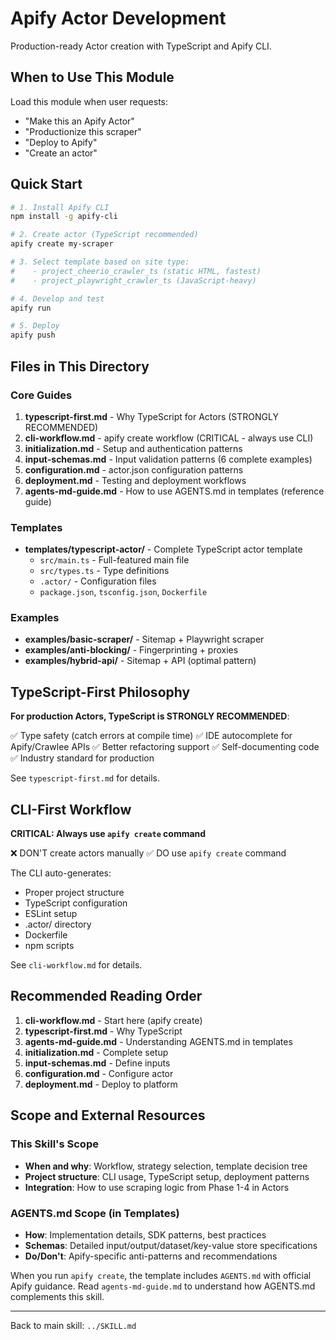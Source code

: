 # Apify Actor Development

Production-ready Actor creation with TypeScript and Apify CLI.

## When to Use This Module

Load this module when user requests:
- "Make this an Apify Actor"
- "Productionize this scraper"
- "Deploy to Apify"
- "Create an actor"

## Quick Start

```bash
# 1. Install Apify CLI
npm install -g apify-cli

# 2. Create actor (TypeScript recommended)
apify create my-scraper

# 3. Select template based on site type:
#    - project_cheerio_crawler_ts (static HTML, fastest)
#    - project_playwright_crawler_ts (JavaScript-heavy)

# 4. Develop and test
apify run

# 5. Deploy
apify push
```

## Files in This Directory

### Core Guides
1. **typescript-first.md** - Why TypeScript for Actors (STRONGLY RECOMMENDED)
2. **cli-workflow.md** - apify create workflow (CRITICAL - always use CLI)
3. **initialization.md** - Setup and authentication patterns
4. **input-schemas.md** - Input validation patterns (6 complete examples)
5. **configuration.md** - actor.json configuration patterns
6. **deployment.md** - Testing and deployment workflows
7. **agents-md-guide.md** - How to use AGENTS.md in templates (reference guide)

### Templates
- **templates/typescript-actor/** - Complete TypeScript actor template
  - `src/main.ts` - Full-featured main file
  - `src/types.ts` - Type definitions
  - `.actor/` - Configuration files
  - `package.json`, `tsconfig.json`, `Dockerfile`

### Examples
- **examples/basic-scraper/** - Sitemap + Playwright scraper
- **examples/anti-blocking/** - Fingerprinting + proxies
- **examples/hybrid-api/** - Sitemap + API (optimal pattern)

## TypeScript-First Philosophy

**For production Actors, TypeScript is STRONGLY RECOMMENDED**:

✅ Type safety (catch errors at compile time)
✅ IDE autocomplete for Apify/Crawlee APIs
✅ Better refactoring support
✅ Self-documenting code
✅ Industry standard for production

See `typescript-first.md` for details.

## CLI-First Workflow

**CRITICAL: Always use `apify create` command**

❌ DON'T create actors manually
✅ DO use `apify create` command

The CLI auto-generates:
- Proper project structure
- TypeScript configuration
- ESLint setup
- .actor/ directory
- Dockerfile
- npm scripts

See `cli-workflow.md` for details.

## Recommended Reading Order

1. **cli-workflow.md** - Start here (apify create)
2. **typescript-first.md** - Why TypeScript
3. **agents-md-guide.md** - Understanding AGENTS.md in templates
4. **initialization.md** - Complete setup
5. **input-schemas.md** - Define inputs
6. **configuration.md** - Configure actor
7. **deployment.md** - Deploy to platform

## Scope and External Resources

### This Skill's Scope
- **When and why**: Workflow, strategy selection, template decision tree
- **Project structure**: CLI usage, TypeScript setup, deployment patterns
- **Integration**: How to use scraping logic from Phase 1-4 in Actors

### AGENTS.md Scope (in Templates)
- **How**: Implementation details, SDK patterns, best practices
- **Schemas**: Detailed input/output/dataset/key-value store specifications
- **Do/Don't**: Apify-specific anti-patterns and recommendations

When you run `apify create`, the template includes `AGENTS.md` with official Apify guidance. Read `agents-md-guide.md` to understand how AGENTS.md complements this skill.

---

Back to main skill: `../SKILL.md`
